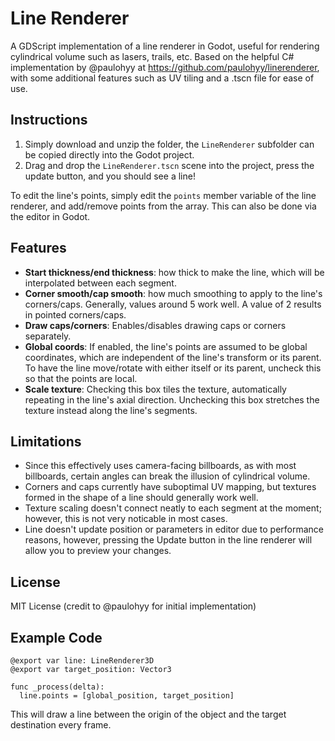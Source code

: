 # Line Renderer
A GDScript implementation of a line renderer in Godot, useful for rendering cylindrical volume such as lasers, trails, etc. Based on the helpful C# implementation by @paulohyy at https://github.com/paulohyy/linerenderer, with some additional features such as UV tiling and a .tscn file for ease of use.

## Instructions
1. Simply download and unzip the folder, the `LineRenderer` subfolder can be copied directly into the Godot project.
2. Drag and drop the `LineRenderer.tscn` scene into the project, press the update button, and you should see a line!

To edit the line's points, simply edit the `points` member variable of the line renderer, and add/remove points from the array. This can also be done via the editor in Godot.

## Features
- **Start thickness/end thickness**: how thick to make the line, which will be interpolated between each segment.
- **Corner smooth/cap smooth**: how much smoothing to apply to the line's corners/caps. Generally, values around 5 work well. A value of 2 results in pointed corners/caps.
- **Draw caps/corners**: Enables/disables drawing caps or corners separately.
- **Global coords**: If enabled, the line's points are assumed to be global coordinates, which are independent of the line's transform or its parent. To have the line move/rotate with either itself or its parent, uncheck this so that the points are local.
- **Scale texture**: Checking this box tiles the texture, automatically repeating in the line's axial direction. Unchecking this box stretches the texture instead along the line's segments.

## Limitations
- Since this effectively uses camera-facing billboards, as with most billboards, certain angles can break the illusion of cylindrical volume.
- Corners and caps currently have suboptimal UV mapping, but textures formed in the shape of a line should generally work well.
- Texture scaling doesn't connect neatly to each segment at the moment; however, this is not very noticable in most cases.
- Line doesn't update position or parameters in editor due to performance reasons, however, pressing the Update button in the line renderer will allow you to preview your changes.

## License
MIT License (credit to @paulohyy for initial implementation)

## Example Code
```gdscript
@export var line: LineRenderer3D
@export var target_position: Vector3

func _process(delta):
  line.points = [global_position, target_position]
```
This will draw a line between the origin of the object and the target destination every frame.
